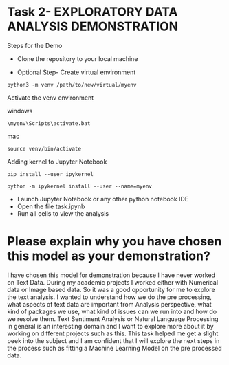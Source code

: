 # Task 2- EXPLORATORY DATA ANALYSIS DEMONSTRATION

Steps for the Demo
- Clone the repository to your local machine  

- Optional Step- Create virtual environment
```
python3 -m venv /path/to/new/virtual/myenv
```
  Activate the venv environment
  
  windows
```
\myenv\Scripts\activate.bat
```

mac
```
source venv/bin/activate
```

  Adding kernel to Jupyter Notebook
```
pip install --user ipykernel
```
```
python -m ipykernel install --user --name=myenv
```


- Launch Jupyter Notebook or any other python notebook IDE
- Open the file task.ipynb
- Run all cells to view the analysis 

# Please explain why you have chosen this model as your demonstration?
I have chosen this model for demonstration because I have never worked on Text Data. During my academic projects I worked either with Numerical data or 
Image based data. So it was a good opportunity for me to explore the text analysis. I wanted to understand how we do the pre processing, what aspects of text data are important from Analysis perspective,
what kind of packages we use, what kind of issues can we run into and how do we resolve them. Text Sentiment Analysis or Natural Language Processing in general is an interesting domain and I want to explore more about it by working on different projects 
such as this. This task helped me get a slight peek into the subject and I am confident that I will explore the next steps in the process such as fitting a Machine Learning Model on the pre processed data.
